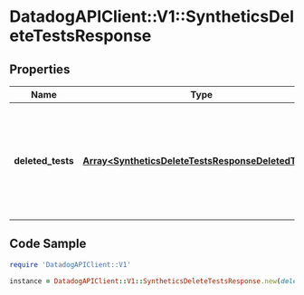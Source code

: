 # DatadogAPIClient::V1::SyntheticsDeleteTestsResponse

## Properties

Name | Type | Description | Notes
------------ | ------------- | ------------- | -------------
**deleted_tests** | [**Array&lt;SyntheticsDeleteTestsResponseDeletedTests&gt;**](SyntheticsDeleteTestsResponseDeletedTests.md) | Array of objects containing a deleted Synthetic test ID with the associated deletion timestamp. | [optional] 

## Code Sample

```ruby
require 'DatadogAPIClient::V1'

instance = DatadogAPIClient::V1::SyntheticsDeleteTestsResponse.new(deleted_tests: null)
```


